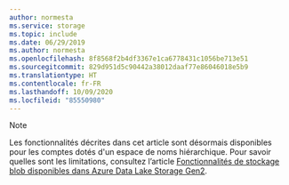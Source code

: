 ```yaml
---
author: normesta
ms.service: storage
ms.topic: include
ms.date: 06/29/2019
ms.author: normesta
ms.openlocfilehash: 8f8568f2b4df3367e1ca6778431c1056be713e51
ms.sourcegitcommit: 829d951d5c90442a38012daaf77e86046018e5b9
ms.translationtype: HT
ms.contentlocale: fr-FR
ms.lasthandoff: 10/09/2020
ms.locfileid: "85550980"
---
```

> [!NOTE]
> Les fonctionnalités décrites dans cet article sont désormais disponibles pour les comptes dotés d'un espace de noms hiérarchique. Pour savoir quelles sont les limitations, consultez l’article [Fonctionnalités de stockage blob disponibles dans Azure Data Lake Storage Gen2](https://docs.microsoft.com/azure/storage/blobs/data-lake-storage-supported-blob-storage-features).


